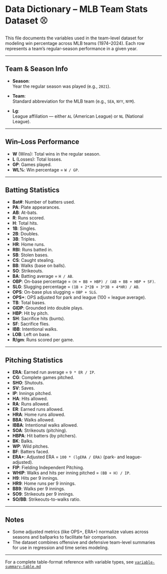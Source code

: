 # Data Dictionary – MLB Team Stats Dataset ⚾

This file documents the variables used in the team-level dataset for modeling win percentage across MLB teams (1974–2024). Each row represents a team’s regular-season performance in a given year.

---

## Team & Season Info

- **Season**:  
  Year the regular season was played (e.g., `2021`).

- **Team**:  
  Standard abbreviation for the MLB team (e.g., `SEA`, `NYY`, `NYM`).

- **Lg**:  
  League affiliation — either `AL` (American League) or `NL` (National League).

---

## Win–Loss Performance

- **W** (Wins): Total wins in the regular season.  
- **L** (Losses): Total losses.  
- **GP**: Games played.  
- **WL%**: Win percentage = `W / GP`.

---

## Batting Statistics

- **Bat#**: Number of batters used.  
- **PA**: Plate appearances.  
- **AB**: At-bats.  
- **R**: Runs scored.  
- **H**: Total hits.  
- **1B**: Singles.  
- **2B**: Doubles.  
- **3B**: Triples.  
- **HR**: Home runs.  
- **RBI**: Runs batted in.  
- **SB**: Stolen bases.  
- **CS**: Caught stealing.  
- **BB**: Walks (base on balls).  
- **SO**: Strikeouts.  
- **BA**: Batting average = `H / AB`.  
- **OBP**: On-base percentage = `(H + BB + HBP) / (AB + BB + HBP + SF)`.  
- **SLG**: Slugging percentage = `(1B + 2*2B + 3*3B + 4*HR) / AB`.  
- **OPS**: On-base plus slugging = `OBP + SLG`.  
- **OPS+**: OPS adjusted for park and league (100 = league average).  
- **TB**: Total bases.  
- **GIDP**: Grounded into double plays.  
- **HBP**: Hit by pitch.  
- **SH**: Sacrifice hits (bunts).  
- **SF**: Sacrifice flies.  
- **IBB**: Intentional walks.  
- **LOB**: Left on base.  
- **R/gm**: Runs scored per game.

---

## Pitching Statistics

- **ERA**: Earned run average = `9 * ER / IP`.  
- **CG**: Complete games pitched.  
- **SHO**: Shutouts.  
- **SV**: Saves.  
- **IP**: Innings pitched.  
- **HA**: Hits allowed.  
- **RA**: Runs allowed.  
- **ER**: Earned runs allowed.  
- **HRA**: Home runs allowed.  
- **BBA**: Walks allowed.  
- **IBBA**: Intentional walks allowed.  
- **SOA**: Strikeouts (pitching).  
- **HBPA**: Hit batters (by pitchers).  
- **BK**: Balks.  
- **WP**: Wild pitches.  
- **BF**: Batters faced.  
- **ERA+**: Adjusted ERA = `100 * (lgERA / ERA)` (park- and league-adjusted).  
- **FIP**: Fielding Independent Pitching.  
- **WHIP**: Walks and hits per inning pitched = `(BB + H) / IP`.  
- **H9**: Hits per 9 innings.  
- **HR9**: Home runs per 9 innings.  
- **BB9**: Walks per 9 innings.  
- **SO9**: Strikeouts per 9 innings.  
- **SO/BB**: Strikeouts-to-walks ratio.

---

## Notes

- Some adjusted metrics (like OPS+, ERA+) normalize values across seasons and ballparks to facilitate fair comparison.
- The dataset combines offensive and defensive team-level summaries for use in regression and time series modeling.

---

For a complete table-format reference with variable types, see [`variable-summary-table.md`](./variable-summary-table.md)

